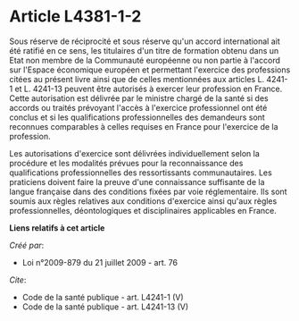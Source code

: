 # Article L4381-1-2

Sous réserve de réciprocité et sous réserve qu'un accord international ait été ratifié en ce sens, les titulaires d'un titre
de formation obtenu dans un Etat non membre de la Communauté européenne ou non partie à l'accord sur l'Espace économique
européen et permettant l'exercice des professions citées au présent livre ainsi que de celles mentionnées aux articles L.
4241-1 et L. 4241-13 peuvent être autorisés à exercer leur profession en France. Cette autorisation est délivrée par le
ministre chargé de la santé si des accords ou traités prévoyant l'accès à l'exercice professionnel ont été conclus et si les
qualifications professionnelles des demandeurs sont reconnues comparables à celles requises en France pour l'exercice de la
profession. 

Les autorisations d'exercice sont délivrées individuellement selon la procédure et les modalités prévues pour la
reconnaissance des qualifications professionnelles des ressortissants communautaires. Les praticiens doivent faire la preuve
d'une connaissance suffisante de la langue française dans des conditions fixées par voie réglementaire. Ils sont soumis aux
règles relatives aux conditions d'exercice ainsi qu'aux règles professionnelles, déontologiques et disciplinaires applicables
en France.

**Liens relatifs à cet article**

_Créé par_:

  - Loi n°2009-879 du 21 juillet 2009 - art. 76

_Cite_:

  - Code de la santé publique - art. L4241-1 (V)
  - Code de la santé publique - art. L4241-13 (V)
